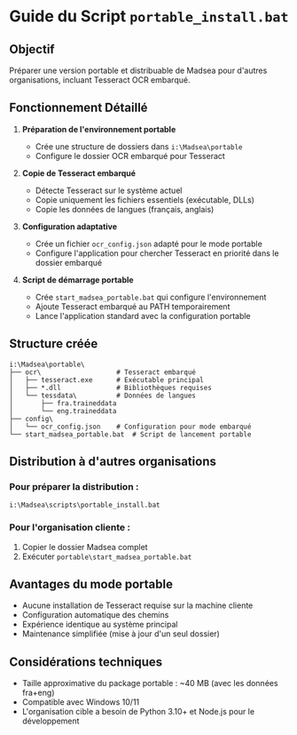 # Guide du Script `portable_install.bat`

## Objectif
Préparer une version portable et distribuable de Madsea pour d'autres organisations, incluant Tesseract OCR embarqué.

## Fonctionnement Détaillé

1. **Préparation de l'environnement portable**
   - Crée une structure de dossiers dans `i:\Madsea\portable`
   - Configure le dossier OCR embarqué pour Tesseract

2. **Copie de Tesseract embarqué**
   - Détecte Tesseract sur le système actuel
   - Copie uniquement les fichiers essentiels (exécutable, DLLs)
   - Copie les données de langues (français, anglais)

3. **Configuration adaptative**
   - Crée un fichier `ocr_config.json` adapté pour le mode portable
   - Configure l'application pour chercher Tesseract en priorité dans le dossier embarqué

4. **Script de démarrage portable**
   - Crée `start_madsea_portable.bat` qui configure l'environnement
   - Ajoute Tesseract embarqué au PATH temporairement
   - Lance l'application standard avec la configuration portable

## Structure créée
```
i:\Madsea\portable\
├── ocr\                   # Tesseract embarqué
│   ├── tesseract.exe      # Exécutable principal
│   ├── *.dll              # Bibliothèques requises
│   └── tessdata\          # Données de langues
│       ├── fra.traineddata
│       └── eng.traineddata
├── config\
│   └── ocr_config.json    # Configuration pour mode embarqué
└── start_madsea_portable.bat  # Script de lancement portable
```

## Distribution à d'autres organisations

### Pour préparer la distribution :
```
i:\Madsea\scripts\portable_install.bat
```

### Pour l'organisation cliente :
1. Copier le dossier Madsea complet
2. Exécuter `portable\start_madsea_portable.bat`

## Avantages du mode portable
- Aucune installation de Tesseract requise sur la machine cliente
- Configuration automatique des chemins
- Expérience identique au système principal
- Maintenance simplifiée (mise à jour d'un seul dossier)

## Considérations techniques
- Taille approximative du package portable : ~40 MB (avec les données fra+eng)
- Compatible avec Windows 10/11
- L'organisation cible a besoin de Python 3.10+ et Node.js pour le développement